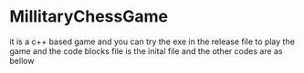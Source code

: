 # MillitaryChessGame
it is a c++ based game 
and you can try the exe in the release file to play the game 
and the code blocks file is the inital file
and the other codes are as bellow
